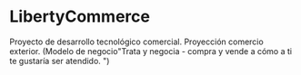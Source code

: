 # LibertyCommerce
Proyecto de desarrollo tecnológico comercial. Proyección comercio exterior. (Modelo de negocio"Trata y negocia - compra y vende a cómo a ti te gustaría ser atendido. ")
